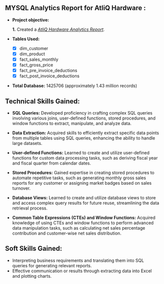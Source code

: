 ## MYSQL Analytics Report for AtliQ Hardware :

- **Project objective:** 

    **1.** Created a _[AtliQ Hardware Analytics Report](https://github.com/dkiyer/AtliQ-Hardware-MySQL-Report/blob/main/AtliQ%20MySQL%20Report.pdf)_.

- **Tables Used:** 
   - [x] dim_customer
   - [x] dim_product
   - [x] fact_sales_monthly
   - [x] fact_gross_price
   - [x] fact_pre_invoice_deductions
   - [x] fact_post_invoice_deductions

- **Total Database:** 1425706 (approximately 1.43 million records)

## Technical Skills Gained:

- **SQL Queries:** Developed proficiency in crafting complex SQL queries involving various joins, user-defined functions, stored procedures, and window functions to extract, manipulate, and analyze data.

- **Data Extraction:** Acquired skills to efficiently extract specific data points from multiple tables using SQL queries, enhancing the ability to handle large datasets.

- **User-defined Functions:** Learned to create and utilize user-defined functions for custom data processing tasks, such as deriving fiscal year and fiscal quarter from calendar dates.

- **Stored Procedures:** Gained expertise in creating stored procedures to automate repetitive tasks, such as generating monthly gross sales reports for any customer or assigning market badges based on sales turnover.

- **Database Views:** Learned to create and utilize database views to store and access complex query results for future reuse, streamlining the data retrieval process.

- **Common Table Expressions (CTEs) and Window Functions:** Acquired knowledge of using CTEs and window functions to perform advanced data manipulation tasks, such as calculating net sales percentage contribution and customer-wise net sales distribution.

## Soft Skills Gained:

- Interpreting business requirements and translating them into SQL queries for generating relevant reports.
- Effective communication or results through extracting data into Excel and plotting charts.  

